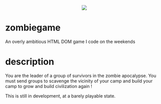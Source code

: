 <div style="text-align:center"><img src ="https://raw.githubusercontent.com/Sergenti/zombiegame/master/img/devroadster.gif" /></div>

# zombiegame
An overly ambitious HTML DOM game I code on the weekends

# description

You are the leader of a group of survivors in the zombie apocalypse. You must send groups to scavenge the vicinity of your camp and build your camp to grow and build civilization again !

This is still in development, at a barely playable state.
